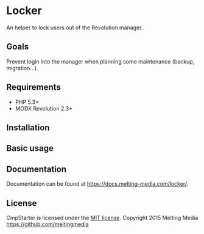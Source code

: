 # Locker

An helper to lock users out of the Revolution manager.


## Goals

Prevent login into the manager when planning some maintenance (backup, migration...).

## Requirements

* PHP 5.3+
* MODX Revolution 2.3+


## Installation


## Basic usage


## Documentation

Documentation can be found at <https://docs.melting-media.com/locker/>.


## License

CmpStarter is licensed under the [MIT license](LICENSE.md).
Copyright 2015 Melting Media <https://github.com/meltingmedia>

